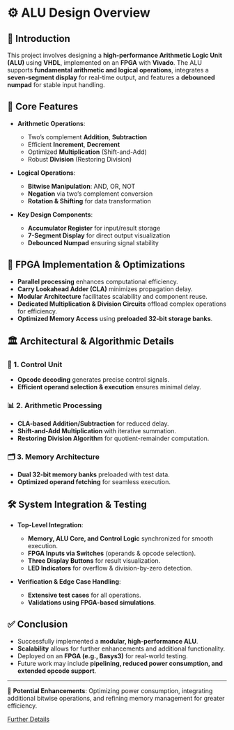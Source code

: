 # ⚙️ ALU Design Overview

## 📝 Introduction
This project involves designing a **high-performance Arithmetic Logic Unit (ALU)** using **VHDL**, implemented on an **FPGA** with **Vivado**. The ALU supports **fundamental arithmetic and logical operations**, integrates a **seven-segment display** for real-time output, and features a **debounced numpad** for stable input handling.

## 🔧 Core Features
- **Arithmetic Operations**:
  - Two’s complement  **Addition**,  **Subtraction**
  - Efficient  **Increment**,  **Decrement**
  - Optimized  **Multiplication** (Shift-and-Add)
  - Robust  **Division** (Restoring Division)

- **Logical Operations**:
  - **Bitwise Manipulation**: AND, OR,  NOT
  - **Negation** via two’s complement conversion
  - **Rotation & Shifting** for data transformation

- **Key Design Components**:
  -  **Accumulator Register** for input/result storage
  -  **7-Segment Display** for direct output visualization
  -  **Debounced Numpad** ensuring signal stability

## 🚀 FPGA Implementation & Optimizations
- **Parallel processing** enhances computational efficiency.
- **Carry Lookahead Adder (CLA)** minimizes propagation delay.
- **Modular Architecture** facilitates scalability and component reuse.
- **Dedicated Multiplication & Division Circuits** offload complex operations for efficiency.
- **Optimized Memory Access** using **preloaded 32-bit storage banks**.

## 🏛 Architectural & Algorithmic Details
### 🎯 1. Control Unit
   - **Opcode decoding** generates precise control signals.
   - **Efficient operand selection & execution** ensures minimal delay.

### 📊 2. Arithmetic Processing
   - **CLA-based Addition/Subtraction** for reduced delay.
   - **Shift-and-Add Multiplication** with iterative summation.
   - **Restoring Division Algorithm** for quotient-remainder computation.

### 🗂 3. Memory Architecture
   - **Dual 32-bit memory banks** preloaded with test data.
   - **Optimized operand fetching** for seamless execution.

## 🛠️ System Integration & Testing
- **Top-Level Integration**:
  - **Memory, ALU Core, and Control Logic** synchronized for smooth execution.
  - **FPGA Inputs via Switches** (operands & opcode selection).
  - **Three Display Buttons** for result visualization.
  - **LED Indicators** for overflow & division-by-zero detection.

- **Verification & Edge Case Handling**:
  - **Extensive test cases** for all operations.
  - **Validations using FPGA-based simulations**.

## ✅ Conclusion
- Successfully implemented a **modular, high-performance ALU**.
- **Scalability** allows for further enhancements and additional functionality.
- Deployed on an **FPGA (e.g., Basys3)** for real-world testing.
- Future work may include **pipelining, reduced power consumption, and extended opcode support**.

---
📌 **Potential Enhancements**: Optimizing power consumption, integrating additional bitwise operations, and refining memory management for greater efficiency.

[Further Details](https://github.com/your-username/robot-avoiding-obstacles/robot-documentation.pdf)
